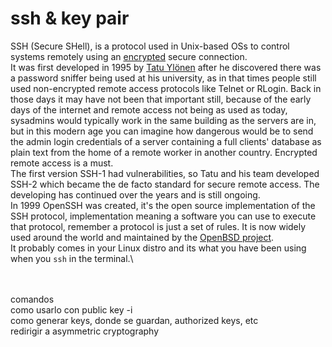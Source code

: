 # ssh & key pair

SSH (Secure SHell), is a protocol used in Unix-based OSs to control systems remotely using an [encrypted](../theory-concepts/cryptography/symmetric-asymmetric-and-hybrid-cryptography.md) secure connection.\
It was first developed in 1995 by [Tatu Ylönen](https://es.wikipedia.org/wiki/Tatu\_Yl%C3%B6nen) after he discovered there was a password sniffer being used at his university, as in that times people still used non-encrypted remote access protocols like Telnet or RLogin. Back in those days it may have not been that important still, because of the early days of the internet and remote access not being as used as today, sysadmins would typically work in the same building as the servers are in, but in this modern age you can imagine how dangerous would be to send the admin login credentials of a server containing a full clients' database as plain text from the home of a remote worker in another country. Encrypted remote access is a must. \
The first version SSH-1 had vulnerabilities, so Tatu and his team developed SSH-2 which became the de facto standard for secure remote access. The developing has continued over the years and is still ongoing.\
In 1999 OpenSSH was created, it's the open source implementation of the SSH protocol, implementation meaning a software you can use to execute that protocol, remember a protocol is just a set of rules. It is now widely used around the world and maintained by the [OpenBSD project](https://www.openbsd.org/). \
It probably comes in your Linux distro and its what you have been using when you `ssh` in the terminal.\


\
\
comandos\
como usarlo con public key -i\
como generar keys, donde se guardan, authorized keys, etc\
redirigir a asymmetric cryptography

